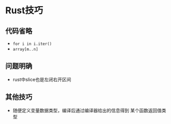 #	Rust技巧

##	代码省略

-	`for i in i.iter()`
-	`array[m..n]`

##	问题明确

-	rust中slice也是左闭右开区间

##	其他技巧

-	随便定义变量数据类型，编译后通过编译器给出的信息得到
	某个函数返回值类型

